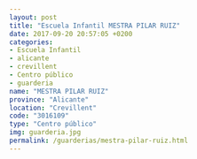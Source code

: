 ```yaml
---
layout: post
title: "Escuela Infantil MESTRA PILAR RUIZ"
date: 2017-09-20 20:57:05 +0200
categories:
- Escuela Infantil
- alicante
- crevillent
- Centro público
- guarderia
name: "MESTRA PILAR RUIZ"
province: "Alicante"
location: "Crevillent"
code: "3016109"
type: "Centro público"
img: guarderia.jpg
permalink: /guarderias/mestra-pilar-ruiz.html
---
```

